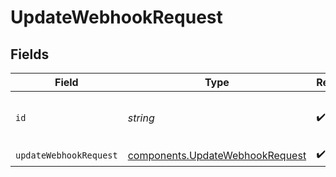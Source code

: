 # UpdateWebhookRequest


## Fields

| Field                                                                              | Type                                                                               | Required                                                                           | Description                                                                        | Example                                                                            |
| ---------------------------------------------------------------------------------- | ---------------------------------------------------------------------------------- | ---------------------------------------------------------------------------------- | ---------------------------------------------------------------------------------- | ---------------------------------------------------------------------------------- |
| `id`                                                                               | *string*                                                                           | :heavy_check_mark:                                                                 | The webhook identifier.                                                            | f33de69c-d13b-4691-908f-870d6e2e6b04                                               |
| `updateWebhookRequest`                                                             | [components.UpdateWebhookRequest](../../models/components/updatewebhookrequest.md) | :heavy_check_mark:                                                                 | N/A                                                                                |                                                                                    |